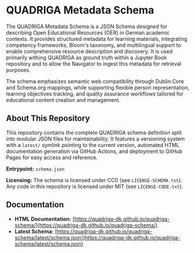 # QUADRIGA Metadata Schema

The QUADRIGA Metadata Schema is a JSON Schema designed for describing Open Educational Resources (OER) in German academic contexts. It provides structured metadata for learning materials, integrating competency frameworks, Bloom's taxonomy, and multilingual support to enable comprehensive resource description and discovery. It is used primarily withing QUADRIGA as ground truth within a Jupyter Book repository and to allow the Navigator to ingest this metadata for retrieval purposes.

The schema emphasizes semantic web compatibility through Dublin Core and Schema.org mappings, while supporting flexible person representation, learning objectives tracking, and quality assurance workflows tailored for educational content creation and management.

## About This Repository

This repository contains the complete QUADRIGA schema definition split into modular JSON files for maintainability. It features a versioning system with a `latest/` symlink pointing to the current version, automated HTML documentation generation via GitHub Actions, and deployment to GitHub Pages for easy access and reference.

**Entrypoint:** `schema.json`

**Licensing:** The schema is licensed under CC0 (see `LICENSE-SCHEMA.txt`). Any code in this repository is licensed under MIT (see `LICENSE-CODE.txt`).

## Documentation

- **HTML Documentation:** [https://quadriga-dk.github.io/quadriga-schema/](https://quadriga-dk.github.io/quadriga-schema/)
- **Latest Schema:** [https://quadriga-dk.github.io/quadriga-schema/latest/schema.json](https://quadriga-dk.github.io/quadriga-schema/latest/schema.json)
